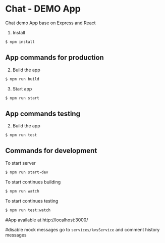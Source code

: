 # Chat  - DEMO App
Chat demo App base on Express and React


1. Install 
```bash
$ npm install
```

## App commands for production
2. Build the app
```bash
$ npm run build
```

3. Start app
```bash
$ npm run start
```

## App commands testing
2. Build the app
```bash
$ npm run test
```

## Commands for development 

To start server
```bash
$ npm run start-dev
```

To start continues building
```bash
$ npm run watch
```

To start continues testing
```bash
$ npm run test:watch
```

#App available at 
http://localhost:3000/

#disable mock messages
go to `services/kvsService` and comment history messages

